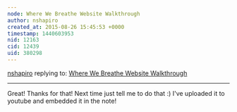 ```yaml
---
node: Where We Breathe Website Walkthrough
author: nshapiro
created_at: 2015-08-26 15:45:53 +0000
timestamp: 1440603953
nid: 12163
cid: 12439
uid: 380298
---
```




[nshapiro](../profile/nshapiro) replying to: [Where We Breathe Website Walkthrough](../notes/nshapiro/08-24-2015/where-we-breathe-website-walkthrough)

----
Great! Thanks for that! Next time just tell me to do that :) I've uploaded it to youtube and embedded it in the note!